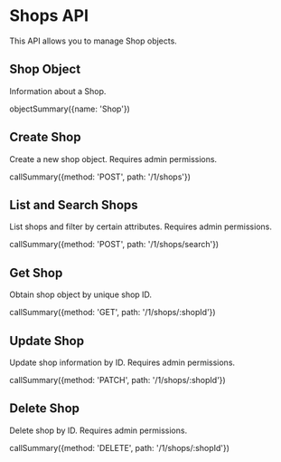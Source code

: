 # Shops API

This API allows you to manage Shop objects.

## Shop Object

Information about a Shop.

objectSummary({name: 'Shop'})

## Create Shop

Create a new shop object. Requires admin permissions.

callSummary({method: 'POST', path: '/1/shops'})

## List and Search Shops

List shops and filter by certain attributes. Requires admin permissions.

callSummary({method: 'POST', path: '/1/shops/search'})

## Get Shop

Obtain shop object by unique shop ID.

callSummary({method: 'GET', path: '/1/shops/:shopId'})

## Update Shop

Update shop information by ID. Requires admin permissions.

callSummary({method: 'PATCH', path: '/1/shops/:shopId'})

## Delete Shop

Delete shop by ID. Requires admin permissions.

callSummary({method: 'DELETE', path: '/1/shops/:shopId'})
